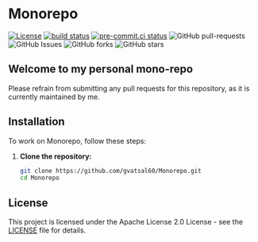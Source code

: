 # Monorepo

[![License](https://img.shields.io/badge/License-Apache_2.0-blue.svg)](https://img.shields.io/github/license/gvatsal60/Monorepo)
[![build status](https://github.com/gvatsal60/Monorepo/actions/workflows/readme-checker.yaml/badge.svg)](https://github.com/gvatsal60/Monorepo/actions/workflows/readme-checker.yaml)
[![pre-commit.ci status](https://results.pre-commit.ci/badge/github/gvatsal60/Monorepo/master.svg)](https://results.pre-commit.ci/latest/github/gvatsal60/Monorepo/HEAD)
![GitHub pull-requests](https://img.shields.io/github/issues-pr/gvatsal60/Monorepo)
![GitHub Issues](https://img.shields.io/github/issues/gvatsal60/Monorepo)
![GitHub forks](https://img.shields.io/github/forks/gvatsal60/Monorepo)
![GitHub stars](https://img.shields.io/github/stars/gvatsal60/Monorepo)

## Welcome to my personal mono-repo

Please refrain from submitting any pull requests for this repository, as it is currently maintained by me.

## Installation

To work on Monorepo, follow these steps:

1. **Clone the repository:**

   ```bash
   git clone https://github.com/gvatsal60/Monorepo.git
   cd Monorepo
   ```

## License

This project is licensed under the Apache License 2.0 License - see the
[LICENSE](https://github.com/gvatsal60/Monorepo/blob/HEAD/LICENSE) file for details.
